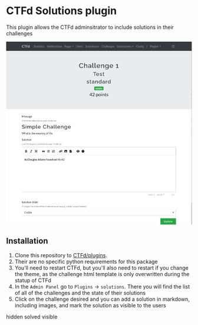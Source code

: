 # CTFd Solutions plugin

This plugin allows the CTFd adminsitrator to include solutions in their challenges

![](screenshots/solution.png)

## Installation

1. Clone this repository to [CTFd/plugins](https://github.com/CTFd/CTFd/tree/master/CTFd/plugins).
2. Their are no specific python requirements for this package
3. You'll need to restart CTFd, but you'll also need to restart if you change the theme, as the challenge html template is only overwritten during the statup of CTFd
4. In the `Admin Panel` go to `Plugins` -> `solutions`. There you will find the list of all of the challenges and the state of their solutions
5. Click on the challenge desired and you can add a solution in markdown, including images, and mark the solution as visible to the users

hidden
solved
visible

